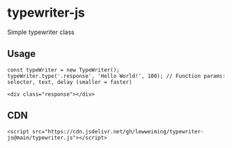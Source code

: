 # typewriter-js

Simple typewriter class

## Usage

```
const typeWriter = new TypeWriter();
typeWriter.type('.response', 'Hello World!', 100); // Function params: selector, text, delay (smaller = faster)
```

```
<div class="response"></div>
```

## CDN

```
<script src="https://cdn.jsdelivr.net/gh/lewweiming/typewriter-js@main/typewriter.js"></script>
```
